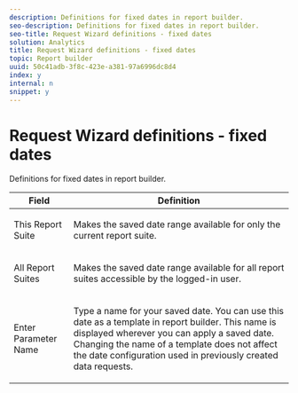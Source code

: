 ```yaml
---
description: Definitions for fixed dates in report builder.
seo-description: Definitions for fixed dates in report builder.
seo-title: Request Wizard definitions - fixed dates
solution: Analytics
title: Request Wizard definitions - fixed dates
topic: Report builder
uuid: 50c41adb-3f8c-423e-a381-97a6996dc8d4
index: y
internal: n
snippet: y
---
```


# Request Wizard definitions - fixed dates

Definitions for fixed dates in report builder.

<table id="table_CD1BD0C142884E81896BB62D3AFD6D6A"> 
 <thead> 
  <tr> 
   <th colname="col1" class="entry"> Field </th> 
   <th colname="col2" class="entry"> Definition </th> 
  </tr> 
 </thead>
 <tbody> 
  <tr> 
   <td colname="col1"> <p>This Report Suite </p> </td> 
   <td colname="col2"> <p>Makes the saved date range available for only the current report suite. </p> </td> 
  </tr> 
  <tr> 
   <td colname="col1"> <p>All Report Suites </p> </td> 
   <td colname="col2"> <p>Makes the saved date range available for all report suites accessible by the logged-in user. </p> </td> 
  </tr> 
  <tr> 
   <td colname="col1"> <p> Enter Parameter Name </p> </td> 
   <td colname="col2"> <p>Type a name for your saved date. You can use this date as a template in report builder. This name is displayed wherever you can apply a saved date. Changing the name of a template does not affect the date configuration used in previously created data requests. </p> </td> 
  </tr> 
 </tbody> 
</table>

